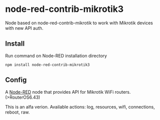 node-red-contrib-mikrotik3
==========================

Node based on node-red-contrib-mikrotik to work with Mikrotik devices with new API auth.

Install
-------
Run command on Node-RED installation directory

	npm install node-red-contrib-mikrotik3
	
Config
-------

<p>A <a href="http://nodered.org" target="_new">Node-RED</a> node that provides API for Mikrotik WiFi routers.(>RouterOS6.43)</p>
This is an alfa verion. Available actions: log, resources, wifi, connections, reboot, raw.

  

